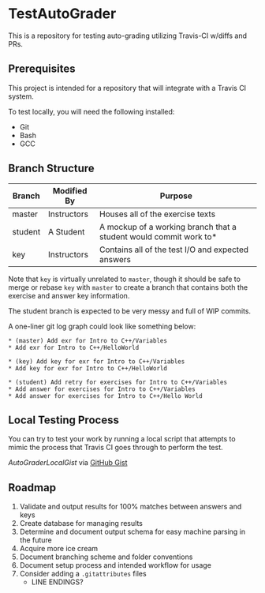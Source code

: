 # TestAutoGrader

This is a repository for testing auto-grading utilizing Travis-CI w/diffs and PRs.

## Prerequisites

This project is intended for a repository that will integrate with a Travis CI
system.

To test locally, you will need the following installed:

- Git
- Bash
- GCC

## Branch Structure

Branch  | Modified By | Purpose
--------|-------------|---------------------------------------------------
master  | Instructors | Houses all of the exercise texts
student | A Student   | A mockup of a working branch that a student would commit work to\*
key     | Instructors | Contains all of the test I/O and expected answers

Note that `key` is virtually unrelated to `master`, though it should be safe to
merge or rebase `key` with `master` to create a branch that contains both the
exercise and answer key information.

The student branch is expected to be very messy and full of WIP commits.

A one-liner git log graph could look like something below:

```text
* (master) Add exr for Intro to C++/Variables
* Add exr for Intro to C++/HelloWorld

* (key) Add key for exr for Intro to C++/Variables
* Add key for exr for Intro to C++/HelloWorld

* (student) Add retry for exercises for Intro to C++/Variables
* Add answer for exercises for Intro to C++/Variables
* Add answer for exercises for Intro to C++/Hello World
```

## Local Testing Process

You can try to test your work by running a local script that attempts to
mimic the process that Travis CI goes through to perform the test.

_AutoGraderLocalGist_ via [GitHub Gist][AutoGraderLocalGist]

[AutoGraderLocalGist]:https://gist.github.com/terryn-aie/c83c5ef7e9138c2984807575a78a5fa3

## Roadmap

1. Validate and output results for 100% matches between answers and keys
2. Create database for managing results 
3. Determine and document output schema for easy machine parsing in the future
4. Acquire more ice cream
5. Document branching scheme and folder conventions
6. Document setup process and intended workflow for usage
7. Consider adding a `.gitattributes` files
    - LINE ENDINGS?
